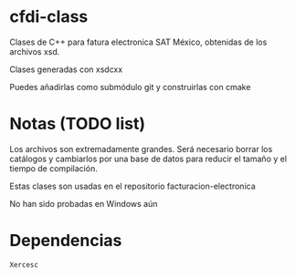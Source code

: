 # cfdi-class

Clases de C++ para fatura electronica SAT México, obtenidas de los archivos xsd.

Clases generadas con xsdcxx

Puedes añadirlas como submódulo git y construirlas con cmake

# Notas (TODO list)

Los archivos son extremadamente grandes. Será necesario borrar los catálogos y cambiarlos por una base de datos para reducir el tamaño y el tiempo de compilación.

Estas clases son usadas en el repositorio facturacion-electronica

No han sido probadas en Windows aún


# Dependencias

    Xercesc
